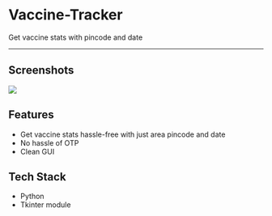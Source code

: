 # Vaccine-Tracker
Get vaccine stats with pincode and date

---

## Screenshots
<img src="https://user-images.githubusercontent.com/53803245/122350662-08bd3500-cf6b-11eb-88f0-72812b64d506.jpg"/>

## Features
- Get vaccine stats hassle-free with just area pincode and date
- No hassle of OTP
- Clean GUI

## Tech Stack
- Python
- Tkinter module
